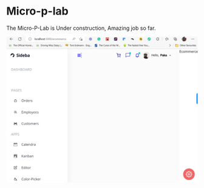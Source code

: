 # Micro-p-lab
The Micro-P-Lab is Under construction, Amazing job so far.

![App-Image](./src/data/images/microp.JPG)
